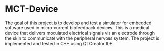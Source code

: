# MCT-Device
The goal of this project is to develop and test a simulator for embedded software used in micro-current biofeedback devices. This is a medical device that delivers modulated electrical signals via an electrode through the skin to communicate with the peripheral nervous system. The project is implemented and tested in C++ using Qt Creator IDE.
